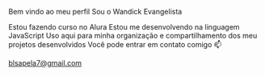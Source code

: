 Bem vindo ao meu perfil
Sou o Wandick Evangelista 

Estou fazendo curso no Alura
Estou me desenvolvendo na linguagem JavaScript
Uso aqui para minha organização e compartilhamento dos meu projetos desenvolvidos
Você pode entrar em contato comigo 📫

blsapela7@gmail.com
